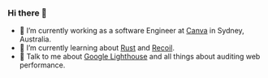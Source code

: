 ### Hi there 👋

- 🔭 I’m currently working as a software Engineer at [Canva](https://www.canva.com/) in Sydney, Australia.
- 🌱 I’m currently learning about [Rust](https://www.rust-lang.org/) and [Recoil](https://github.com/facebookexperimental/Recoil).
- 💬 Talk to me about [Google Lighthouse](https://github.com/GoogleChrome/lighthouse) and all things about auditing web performance.

<!--
**stephenyu/stephenyu** is a ✨ _special_ ✨ repository because its `README.md` (this file) appears on your GitHub profile.

Here are some ideas to get you started:

- 🔭 I’m currently working on ...
- 🌱 I’m currently learning ...
- 👯 I’m looking to collaborate on ...
- 🤔 I’m looking for help with ...
- 💬 Ask me about ...
- 📫 How to reach me: ...
- 😄 Pronouns: ...
- ⚡ Fun fact: ...
-->
